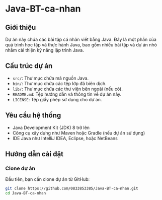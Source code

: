 # Java-BT-ca-nhan


## Giới thiệu
Dự án này chứa các bài tập cá nhân viết bằng Java. Đây là một phần của quá trình học tập và thực hành Java, bao gồm nhiều bài tập và dự án nhỏ nhằm cải thiện kỹ năng lập trình Java.

## Cấu trúc dự án
- `src/`: Thư mục chứa mã nguồn Java.
- `bin/`: Thư mục chứa các tệp lớp đã biên dịch.
- `lib/`: Thư mục chứa các thư viện bên ngoài (nếu có).
- `README.md`: Tệp hướng dẫn và thông tin về dự án này.
- `LICENSE`: Tệp giấy phép sử dụng cho dự án.

## Yêu cầu hệ thống
- Java Development Kit (JDK) 8 trở lên
- Công cụ xây dựng như Maven hoặc Gradle (nếu dự án sử dụng)
- IDE Java như IntelliJ IDEA, Eclipse, hoặc NetBeans

## Hướng dẫn cài đặt

### Clone dự án
Đầu tiên, bạn cần clone dự án từ GitHub:
```bash
git clone https://github.com/0833853385/Java-BT-ca-nhan.git
cd Java-BT-ca-nhan
